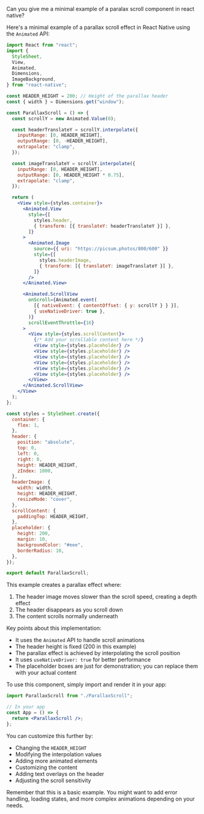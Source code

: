 Can you give me a minimal example of a paralax scroll component in react native?

Here's a minimal example of a parallax scroll effect in React Native using the `Animated` API:

```jsx
import React from "react";
import {
  StyleSheet,
  View,
  Animated,
  Dimensions,
  ImageBackground,
} from "react-native";

const HEADER_HEIGHT = 200; // Height of the parallax header
const { width } = Dimensions.get("window");

const ParallaxScroll = () => {
  const scrollY = new Animated.Value(0);

  const headerTranslateY = scrollY.interpolate({
    inputRange: [0, HEADER_HEIGHT],
    outputRange: [0, -HEADER_HEIGHT],
    extrapolate: "clamp",
  });

  const imageTranslateY = scrollY.interpolate({
    inputRange: [0, HEADER_HEIGHT],
    outputRange: [0, HEADER_HEIGHT * 0.75],
    extrapolate: "clamp",
  });

  return (
    <View style={styles.container}>
      <Animated.View
        style={[
          styles.header,
          { transform: [{ translateY: headerTranslateY }] },
        ]}
      >
        <Animated.Image
          source={{ uri: "https://picsum.photos/800/600" }}
          style={[
            styles.headerImage,
            { transform: [{ translateY: imageTranslateY }] },
          ]}
        />
      </Animated.View>

      <Animated.ScrollView
        onScroll={Animated.event(
          [{ nativeEvent: { contentOffset: { y: scrollY } } }],
          { useNativeDriver: true },
        )}
        scrollEventThrottle={16}
      >
        <View style={styles.scrollContent}>
          {/* Add your scrollable content here */}
          <View style={styles.placeholder} />
          <View style={styles.placeholder} />
          <View style={styles.placeholder} />
          <View style={styles.placeholder} />
          <View style={styles.placeholder} />
          <View style={styles.placeholder} />
        </View>
      </Animated.ScrollView>
    </View>
  );
};

const styles = StyleSheet.create({
  container: {
    flex: 1,
  },
  header: {
    position: "absolute",
    top: 0,
    left: 0,
    right: 0,
    height: HEADER_HEIGHT,
    zIndex: 1000,
  },
  headerImage: {
    width: width,
    height: HEADER_HEIGHT,
    resizeMode: "cover",
  },
  scrollContent: {
    paddingTop: HEADER_HEIGHT,
  },
  placeholder: {
    height: 200,
    margin: 10,
    backgroundColor: "#eee",
    borderRadius: 10,
  },
});

export default ParallaxScroll;
```

This example creates a parallax effect where:

1. The header image moves slower than the scroll speed, creating a depth effect
2. The header disappears as you scroll down
3. The content scrolls normally underneath

Key points about this implementation:

- It uses the `Animated` API to handle scroll animations
- The header height is fixed (200 in this example)
- The parallax effect is achieved by interpolating the scroll position
- It uses `useNativeDriver: true` for better performance
- The placeholder boxes are just for demonstration; you can replace them with your actual content

To use this component, simply import and render it in your app:

```jsx
import ParallaxScroll from "./ParallaxScroll";

// In your app
const App = () => {
  return <ParallaxScroll />;
};
```

You can customize this further by:

- Changing the `HEADER_HEIGHT`
- Modifying the interpolation values
- Adding more animated elements
- Customizing the content
- Adding text overlays on the header
- Adjusting the scroll sensitivity

Remember that this is a basic example. You might want to add error handling, loading states, and more complex animations depending on your needs.
